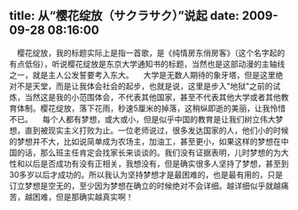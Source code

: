 title: 从“樱花绽放（サクラサク）”说起
date: 2009-09-28 08:16:00
---

　樱花绽放，我的标题实际上是指一首歌，是《纯情房东俏房客》（这个名字起的有点低俗），听说樱花绽放是东京大学通知书的标题，当然也是这部动漫的主轴线之一，就是主人公发誓要考入东大。
    　大学是无数人期待的象牙塔，但是这里绝对不是天堂，而是让我体会社会的起步，也就是说，这里是步入&quot;地狱&quot;之前的试炼，当然这是我的小范围体会，不代表其他国家，甚至不代表其他大学或者其他教育体制。樱花绽放，落下花雨，秒速5厘米的掉落，这稍纵即逝的美丽，让我怜惜不已。
    　每个人都有梦想，或大或小，但是似乎中国的教育是让我们树立伟大梦想，直到被现实主义打败为止。一位老师说过，很多发达国家的人，他们小的时候的梦想并不大，比如说简单成为农场主，加油工，甚至更小，如果这样的梦想在中国的话，那么班主任肯定会找家长来谈谈的。我们没有证据表明，儿时梦想的为大性和以后是否成功有没有正相关，我想没有，但是确实很多人坚持了梦想，甚至到30多岁以后才成功的。所以我认为坚持梦想才是最困难的，也是最有用的，只是订立梦想是空无的，至少因为梦想在确立的时候绝对不会详细。越详细似乎就越痛苦，越困难，但是那确实越真实啊！